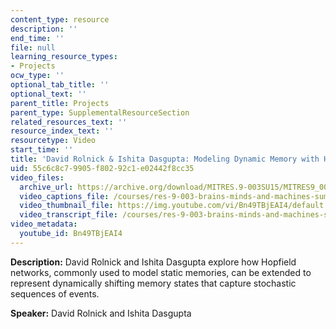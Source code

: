 ```yaml
---
content_type: resource
description: ''
end_time: ''
file: null
learning_resource_types:
- Projects
ocw_type: ''
optional_tab_title: ''
optional_text: ''
parent_title: Projects
parent_type: SupplementalResourceSection
related_resources_text: ''
resource_index_text: ''
resourcetype: Video
start_time: ''
title: 'David Rolnick & Ishita Dasgupta: Modeling Dynamic Memory with Hopfield Networks'
uid: 55c6c8c7-9905-f802-92c1-e02442f8cc35
video_files:
  archive_url: https://archive.org/download/MITRES.9-003SU15/MITRES9_003SU15_Project_5_300k.mp4
  video_captions_file: /courses/res-9-003-brains-minds-and-machines-summer-course-summer-2015/eb77dc2003ab5aac8ba61b7fa4e03f2e_Bn49TBjEAI4.vtt
  video_thumbnail_file: https://img.youtube.com/vi/Bn49TBjEAI4/default.jpg
  video_transcript_file: /courses/res-9-003-brains-minds-and-machines-summer-course-summer-2015/0576027aabdbe15c848252dceabde840_Bn49TBjEAI4.pdf
video_metadata:
  youtube_id: Bn49TBjEAI4
---
```


**Description:** David Rolnick and Ishita Dasgupta explore how Hopfield networks, commonly used to model static memories, can be extended to represent dynamically shifting memory states that capture stochastic sequences of events.

**Speaker:** David Rolnick and Ishita Dasgupta

